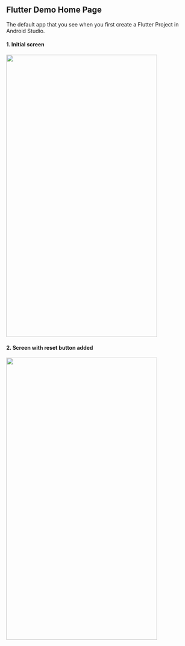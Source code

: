 ## Flutter Demo Home Page 

The default app that you see when you first create a Flutter Project in Android Studio.

#### 1. Initial screen
<img src="https://github.com/learntosurf/FlutterDemo/assets/127649791/aacd9e28-abda-42e0-bdba-744fb62aae28.png" width="400" height="750"/>

#### 2. Screen with reset button added
<img src="https://github.com/learntosurf/FlutterDemo/assets/127649791/74d3d68c-5297-4359-9882-04747f1a7d3e.png" width="400" height="750"/>
